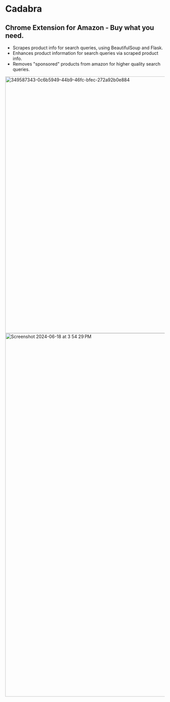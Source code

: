 
# Cadabra

Chrome Extension for Amazon - Buy what you need.
-
- Scrapes product info for search queries, using BeautifulSoup and Flask. 
- Enhances product information for search queries via scraped product info.
- Removes "sponsored" products from amazon for higher quality search queries.

<img width="808" alt="349587343-0c6b5949-44b9-46fc-bfec-272a92b0e884" src="https://github.com/user-attachments/assets/1fd56a84-0726-4050-8d2d-dfbb11a55ea7">
<img width="1144" alt="Screenshot 2024-06-18 at 3 54 29 PM" src="https://github.com/user-attachments/assets/0ccf7f27-2399-4af8-b82f-f51fe7ee019d">
